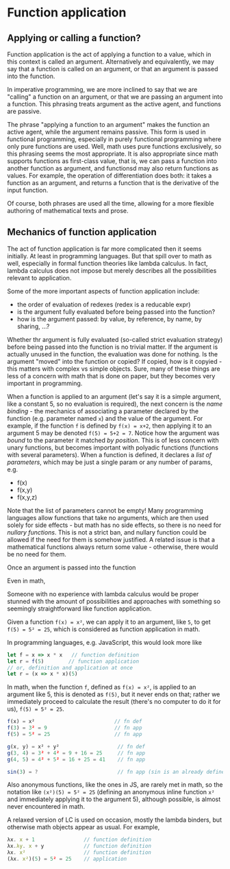# Function application

## Applying or calling a function?

Function application is the act of applying a function to a value, which in this context is called an argument. Alternatively and equivalently, we may say that a function is called on an argument, or that an argument is passed into the function.

In imperative programming, we are more inclined to say that we are "calling" a function on an argument, or that we are passing an argument into a function. This phrasing treats argument as the active agent, and functions are passive.

The phrase "applying a function to an argument" makes the function an active agent, while the argument remains passive. This form is used in functional programming, especially in purely functional programming where only pure functions are used. Well, math uses pure functions exclusively, so this phrasing seems the most appropriate. It is also appropriate since math supports functions as first-class value, that is, we can pass a function into another function as argument, and functionsd may also return functions as values. For example, the operation of differentiation does both: it takes a function as an argument, and returns a function that is the derivative of the input function.

Of course, both phrases are used all the time, allowing for a more flexible authoring of mathematical texts and prose.

## Mechanics of function application

The act of function application is far more complicated then it seems initially. At least in programming languages. But that spill over to math as well, especially in formal function theories like lambda calculus. In fact, lambda calculus does not impose but merely describes all the possibilities relevant to application.

Some of the more important aspects of function application include:
- the order of evaluation of redexes (redex is a reducable expr)
- is the argument fully evaluated before being passed into the function?
- how is the argument passed: by value, by reference, by name, by sharing, …?

Whether thr argument is fully evaluated (so-called strict evaluation strategy) before being passed into the function is no trivial matter. If the argument is actually unused in the function, the evaluation was done for nothing. Is the argument "moved" into the function or copied? If copied, how is it copyied - this matters with complex vs simple objects. Sure, many of these things are less of a concern with math that is done on paper, but they becomes very important in programming.

When a function is applied to an argument (let's say it is a simple argument, like a constant 5, so no evaluation is required), the next concern is the *name binding* - the mechanics of associating a parameter declared by the function (e.g. parameter named `x`) and the value of the argument. For example, if the function `f` is defined by `f(x) = x+2`, then applying it to an argument 5 may be denoted `f(5) = 5+2 = 7`. Notice how the argument was *bound* to the parameter it matched *by position*. This is of less concern with unary functions, but becomes important with polyadic functions (functions with several parameters). When a function is defined, it declares a *list of parameters*, which may be just a single param or any number of params, e.g.
- f(x)
- f(x,y)
- f(x,y,z)

Note that the list of parameters cannot be empty! Many programming languages allow functions that take no arguments, which are then used solely for side effects - but math has no side effects, so there is no need for *nullary functions*. This is not a strict ban, and nullary function could be allowed if the need for them is somehow justified. A related issue is that a mathematical functions always return some value - otherwise, there would be no need for them.



Once an argument is passed into the function

Even in math, 



Someone with no experience with lambda calculus would be proper stunned with the amount of possibilities and approaches with something so seemingly straightforward like function application.









Given a function `f(x) = x²`, we can apply it to an argument, like `5`, to get `f(5) = 5² = 25`, which is considered as function application in math.

In programming languages, e.g. JavaScript, this would look more like

```js
let f = x => x * x   // function definition
let r = f(5)        // function application
// or, definition and application at once
let r = (x => x * x)(5)
```

In math, when the function `f`, defined as `f(x) = x²`, is applied to an argument like 5, this is denoted as `f(5)`, but it never ends on that; rather we immediately proceed to calculate the result (there's no computer to do it for us), `f(5) = 5² = 25`.

```js
f(x) = x²                          // fn def
f(3) = 3² = 9                      // fn app
f(5) = 5² = 25                     // fn app

g(x, y) = x² + y²                   // fn def
g(3, 4) = 3² + 4² = 9 + 16 = 25     // fn app
g(4, 5) = 4² + 5² = 16 + 25 = 41    // fn app

sin(3) = ?                          // fn app (sin is an already defined fn)
```

Also anonymous functions, like the ones in JS, are rarely met in math, so the notation like `(x²)(5) = 5² = 25` (defining an anonymous inline function `x²` and immediately applying it to the argument 5), although possible, is almost never encountered in math.

A relaxed version of LC is used on occasion, mostly the lambda binders, but otherwise math objects appear as usual. For example,

```js
λx. x + 1                // function definition
λx.λy. x + y             // function definition
λx. x²                   // function definition
(λx. x²)(5) = 5² = 25    // application
```

## 
